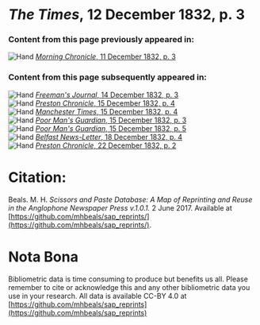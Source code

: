 # *The Times*, 12 December 1832, p. 3  
  
### Content from this page previously appeared in:  
![Hand](http://scissorsandpaste.net/wp-content/uploads/2017/06/smallhandpointer.png) [*Morning Chronicle*, 11 December 1832, p. 3](https://mhbeals.github.io/sap_html/Morning-Chronicle/Morning-Chronicle-11-December-1832-p-3)  
  
### Content from this page subsequently appeared in:  
![Hand](http://scissorsandpaste.net/wp-content/uploads/2017/06/smallhandpointer.png) [*Freeman's Journal*, 14 December 1832, p. 3](https://mhbeals.github.io/sap_html/Freeman's-Journal/Freeman's-Journal-14-December-1832-p-3)  
![Hand](http://scissorsandpaste.net/wp-content/uploads/2017/06/smallhandpointer.png) [*Preston Chronicle*, 15 December 1832, p. 4](https://mhbeals.github.io/sap_html/Preston-Chronicle/Preston-Chronicle-15-December-1832-p-4)  
![Hand](http://scissorsandpaste.net/wp-content/uploads/2017/06/smallhandpointer.png) [*Manchester Times*, 15 December 1832, p. 4](https://mhbeals.github.io/sap_html/Manchester-Times/Manchester-Times-15-December-1832-p-4)  
![Hand](http://scissorsandpaste.net/wp-content/uploads/2017/06/smallhandpointer.png) [*Poor Man's Guardian*, 15 December 1832, p. 3](https://mhbeals.github.io/sap_html/Poor-Man's-Guardian/Poor-Man's-Guardian-15-December-1832-p-3)  
![Hand](http://scissorsandpaste.net/wp-content/uploads/2017/06/smallhandpointer.png) [*Poor Man's Guardian*, 15 December 1832, p. 5](https://mhbeals.github.io/sap_html/Poor-Man's-Guardian/Poor-Man's-Guardian-15-December-1832-p-5)  
![Hand](http://scissorsandpaste.net/wp-content/uploads/2017/06/smallhandpointer.png) [*Belfast News-Letter*, 18 December 1832, p. 4](https://mhbeals.github.io/sap_html/Belfast-News-Letter/Belfast-News-Letter-18-December-1832-p-4)  
![Hand](http://scissorsandpaste.net/wp-content/uploads/2017/06/smallhandpointer.png) [*Preston Chronicle*, 22 December 1832, p. 2](https://mhbeals.github.io/sap_html/Preston-Chronicle/Preston-Chronicle-22-December-1832-p-2)  


# Citation: 

Beals. M. H. *Scissors and Paste Database: A Map of Reprinting and Reuse in the Anglophone Newspaper Press v.1.0.1.* 2 June 2017. Available at [https://github.com/mhbeals/sap_reprints/](https://github.com/mhbeals/sap_reprints/). 

# Nota Bona

Bibliometric data is time consuming to produce but benefits us all. Please remember to cite or acknowledge this and any other bibliometric data you use in your research. All data is available CC-BY 4.0 at [https://github.com/mhbeals/sap_reprints](https://github.com/mhbeals/sap_reprints)
